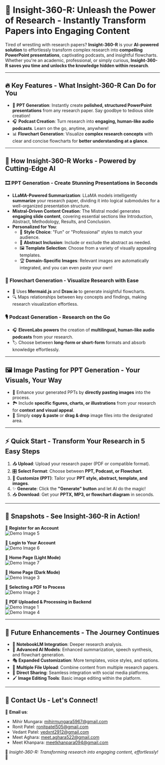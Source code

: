 # 🚀 **Insight-360-R: Unleash the Power of Research - Instantly Transform Papers into Engaging Content**

Tired of wrestling with research papers? **Insight-360-R** is your **AI-powered solution** to effortlessly transform complex research into **compelling PowerPoint presentations**, captivating podcasts, and insightful flowcharts. Whether you're an academic, professional, or simply curious, **Insight-360-R saves you time and unlocks the knowledge hidden within research**.

---

## 🔥 **Key Features** - What Insight-360-R Can Do for You

- 🎤 **PPT Generation**: Instantly create **polished, structured PowerPoint presentations** from any research paper. Say goodbye to tedious slide creation!
- 🎧 **Podcast Creation**: Turn research into **engaging, human-like audio podcasts**. Learn on the go, anytime, anywhere!
- 📊 **Flowchart Generation**: Visualize **complex research concepts** with clear and concise flowcharts for **better understanding at a glance**.

---

## 🧠 **How Insight-360-R Works** - Powered by Cutting-Edge AI

### 🎞 **PPT Generation - Create Stunning Presentations in Seconds**

- **LLaMA-Powered Summarization**: LLaMA models intelligently **summarize** your research paper, dividing it into logical submodules for a well-organized presentation structure.
- **Mistral-Driven Content Creation**: The Mistral model generates **engaging slide content**, covering essential sections like Introduction, Abstract, Methodology, Results, and Conclusion.
- **Personalized for You**:
  - 🎨 **Style Choice**: "Fun" or "Professional" styles to match your audience.
  - 📜 **Abstract Inclusion**: Include or exclude the abstract as needed.
  - 🖼 **Template Selection**: Choose from a variety of visually appealing templates.
  - 🏆 **Domain-Specific Images**: Relevant images are automatically integrated, and you can even paste your own!

### 🔗 **Flowchart Generation - Visualize Research with Ease**

- 🚀 Uses **Mermaid.js** and **Draw.io** to generate insightful flowcharts.
- 🔍 Maps relationships between key concepts and findings, making research visualization effortless.

### 🎙 **Podcast Generation - Research on the Go**

- 🎧 **ElevenLabs powers** the creation of **multilingual, human-like audio podcasts** from your research.
- 🏷 Choose between **long-form or short-form** formats and absorb knowledge effortlessly.

---

## 🖼 **Image Pasting for PPT Generation** - Your Visuals, Your Way

- 📌 Enhance your generated PPTs by **directly pasting images** into the process.
- 🏞 Include **specific figures, charts, or illustrations** from your research for **context and visual appeal**.
- 📂 Simply **copy & paste** or **drag & drop** image files into the designated area.

---

## ⚡ **Quick Start** - Transform Your Research in 5 Easy Steps

1. 📤 **Upload**: Upload your research paper (PDF or compatible format).
2. 🎛 **Select Format**: Choose between **PPT, Podcast, or Flowchart**.
3. 🎨 **Customize (PPT)**: Tailor your **PPT style, abstract, template, and images**.
4. ✨ **Generate**: Click the **"Generate" button** and let AI do the magic!
5. 📥 **Download**: Get your **PPTX, MP3, or flowchart diagram** in seconds.

---

## 📸 **Snapshots - See Insight-360-R in Action!**

📌 **Register for an Account**  
![Demo Image 5](https://github.com/user-attachments/assets/cb169de1-e635-473e-a7a3-f54594b5da67)  

📌 **Login to Your Account**  
![Demo Image 6](https://github.com/user-attachments/assets/818cbb18-14df-46a8-8d1e-7f4bf18ba765) 

📌 **Home Page (Light Mode)**  
![Demo Image 7](https://github.com/user-attachments/assets/d515de6d-049c-4f82-90dd-77b6e9c926bb)  

📌 **Home Page (Dark Mode)**  
![Demo Image 3](https://github.com/user-attachments/assets/ba5dd3d7-87e5-45d1-b1d0-1c3806bbe3f9)  

📌 **Selecting a PDF to Process**  
![Demo Image 2](https://github.com/user-attachments/assets/da8dbe54-2043-477e-9576-c6dcadb29094)  

📌 **PDF Uploaded & Processing in Backend**  
![Demo Image 1](https://github.com/user-attachments/assets/a491b583-522e-449e-a0f8-b41afb249b8e)  
![Demo Image 4](https://github.com/user-attachments/assets/c4d644e9-ab14-4df9-bc5b-00848f78a3a1)  

---

## 🚀 **Future Enhancements** - The Journey Continues

- 📑 **NotebookLM Integration**: Deeper research analysis.
- 🤖 **Advanced AI Models**: Enhanced summarization, speech synthesis, and flowchart generation.
- 🎭 **Expanded Customization**: More templates, voice styles, and options.
- 📂 **Multiple File Upload**: Combine content from multiple research papers.
- 📲 **Direct Sharing**: Seamless integration with social media platforms.
- 🖌 **Image Editing Tools**: Basic image editing within the platform.

---

## 📩 **Contact Us** - Let's Connect!

📧 **Email us**:  
- Mihir Mungara: mihirmungara5967@gmail.com  
- Ronit Patel: ronitpatel505@gmail.com  
- Vedant Patel: vedxnt2912@gmail.com  
- Meet Aghara: meet.aghara522@gmail.com  
- Meet Khanpara: meetkhanpara094@gmail.com  

🌟 _Insight-360-R: Transforming research into engaging content, effortlessly!_ 🚀
